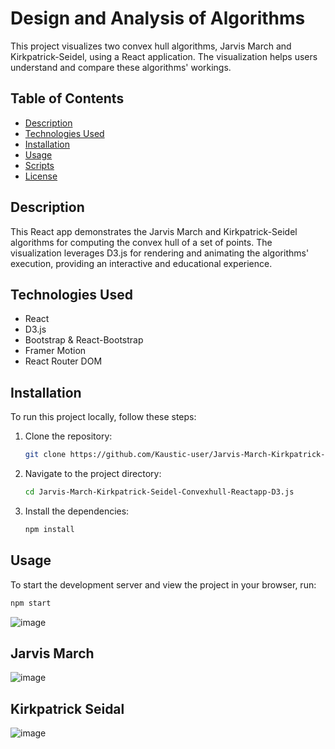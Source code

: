 # Design and Analysis of Algorithms

This project visualizes two convex hull algorithms, Jarvis March and Kirkpatrick-Seidel, using a React application. The visualization helps users understand and compare these algorithms' workings.

## Table of Contents

- [Description](#description)
- [Technologies Used](#technologies-used)
- [Installation](#installation)
- [Usage](#usage)
- [Scripts](#scripts)
- [License](#license)

## Description

This React app demonstrates the Jarvis March and Kirkpatrick-Seidel algorithms for computing the convex hull of a set of points. The visualization leverages D3.js for rendering and animating the algorithms' execution, providing an interactive and educational experience.

## Technologies Used

- React
- D3.js
- Bootstrap & React-Bootstrap
- Framer Motion
- React Router DOM

## Installation

To run this project locally, follow these steps:

1. Clone the repository:
    ```bash
    git clone https://github.com/Kaustic-user/Jarvis-March-Kirkpatrick-Seidel-Convexhull-Reactapp-D3.js.git
    ```

2. Navigate to the project directory:
    ```bash
    cd Jarvis-March-Kirkpatrick-Seidel-Convexhull-Reactapp-D3.js
    ```

3. Install the dependencies:
    ```bash
    npm install
    ```

## Usage

To start the development server and view the project in your browser, run:
```bash
npm start
```

![image](https://github.com/Kaustic-user/Jarvis-March-Kirkpatrick-Seidel-Convexhull-Reactapp-D3.js/assets/118257539/9b2353cb-bc6f-4658-b0b6-34f0ec6f4b85)

## Jarvis March
![image](https://github.com/Kaustic-user/Jarvis-March-Kirkpatrick-Seidel-Convexhull-Reactapp-D3.js/assets/118257539/53ec1e8d-9479-42e4-8bb5-fb81b5731484)

## Kirkpatrick Seidal
![image](https://github.com/Kaustic-user/Jarvis-March-Kirkpatrick-Seidel-Convexhull-Reactapp-D3.js/assets/118257539/a6ab0f59-4888-4c88-8a41-845d67207331)


